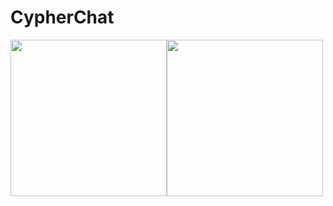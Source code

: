 # CypherChat
<img src="https://github.com/bnelo12/CypherChat/blob/master/Examples/mainScreen.png" width="250"/><img src="https://github.com/bnelo12/CypherChat/blob/master/Examples/chat.png" width="250"/>

